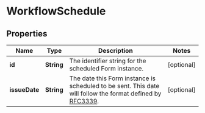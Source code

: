 

# WorkflowSchedule


## Properties

| Name | Type | Description | Notes |
|------------ | ------------- | ------------- | -------------|
|**id** | **String** | The identifier string for the scheduled Form instance. |  [optional] |
|**issueDate** | **String** | The date this Form instance is scheduled to be sent. This date will follow the format defined by [RFC3339](https://tools.ietf.org/html/rfc3339#section-5.6). |  [optional] |



